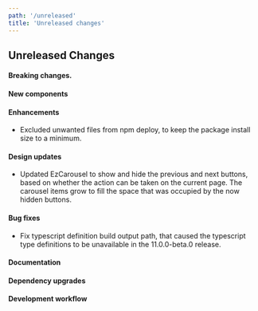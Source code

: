 ```yaml
---
path: '/unreleased'
title: 'Unreleased changes'
---
```


## Unreleased Changes

#### Breaking changes.

#### New components

#### Enhancements

- Excluded unwanted files from npm deploy, to keep the package install size to a minimum.

#### Design updates

- Updated EzCarousel to show and hide the previous and next buttons, based on whether the action can be taken on the current page. The carousel items grow to fill the space that was occupied by the now hidden buttons.

#### Bug fixes

- Fix typescript definition build output path, that caused the typescript type definitions to be unavailable in the 11.0.0-beta.0 release.

#### Documentation

#### Dependency upgrades

#### Development workflow
